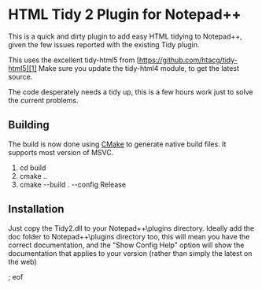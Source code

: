 # HTML Tidy 2 Plugin for Notepad++ 

This is a quick and dirty plugin to add easy HTML tidying to Notepad++, given the few issues reported with the existing Tidy plugin.

This uses the excellent tidy-html5 from [https://github.com/htacg/tidy-html5][1] Make sure you update the tidy-html4 module, to get the latest source.

The code desperately needs a tidy up, this is a few hours work just to solve the current problems.

[1]:https://github.com/htacg/tidy-html5

## Building

The build is now done using [CMake][2] to generate native build files. It supports most version of MSVC.

 1. cd build
 2. cmake ..
 3. cmake --build . --config Release

[2]:http://www.cmake.org/download/
 
## Installation

Just copy the Tidy2.dll to your Notepad++\plugins directory.  Ideally add the doc folder to Notepad++\plugins directory too, this will mean you have the correct
documentation, and the "Show Config Help" option will show the documentation that applies to your version (rather than simply the latest on the web)

; eof
